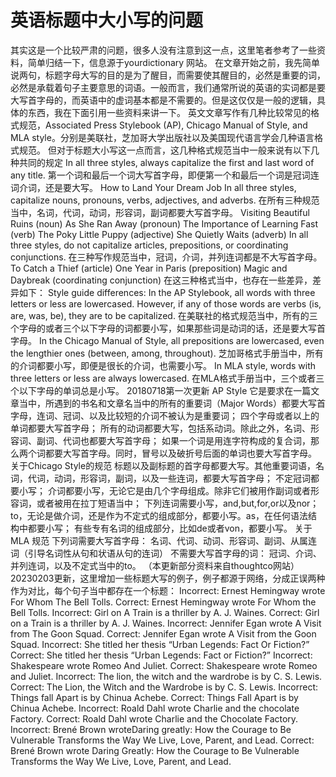 # 英语标题中大小写的问题

其实这是一个比较严肃的问题，很多人没有注意到这一点，这里笔者参考了一些资料，简单归结一下，信息源于yourdictionary 网站。
在文章开始之前，我先简单说两句，标题字母大写的目的是为了醒目，而需要使其醒目的，必然是重要的词，必然是承载着句子主要意思的词语。一般而言，我们通常所说的英语的实词都是要大写首字母的，而英语中的虚词基本都是不需要的。但是这仅仅是一般的逻辑，具体的东西，我在下面引用一些资料来讲一下。
英文文章写作有几种比较常见的格式规范，Associated Press Stylebook (AP), Chicago Manual of Style, and MLA style。分别是美联社，芝加哥大学出版社以及美国现代语言学会几种语言格式规范。
但对于标题大小写这一点而言，这几种格式规范当中一般来说有以下几种共同的规定
In all three styles, always capitalize the first and last word of any title.
第一个词和最后一个词大写首字母，即便第一个和最后一个词是冠词连词介词，还是要大写。
How to Land Your Dream Job
In all three styles, capitalize nouns, pronouns, verbs, adjectives, and adverbs.
在所有三种规范当中，名词，代词，动词，形容词，副词都要大写首字母。
Visiting Beautiful Ruins (noun)
As She Ran Away (pronoun)
The Importance of Learning Fast (verb)
The Poky Little Puppy (adjective)
She Quietly Waits (adverb)
In all three styles, do not capitalize articles, prepositions, or coordinating conjunctions.
在三种写作规范当中，冠词，介词，并列连词都是不大写首字母。
To Catch a Thief (article)
One Year in Paris (preposition)
Magic and Daybreak (coordinating conjunction)
在这三种格式当中，也存在一些差异，差异如下：
Style guide differences:
In the AP Stylebook, all words with three letters or less are lowercased. However, if any of those words are verbs (is, are, was, be), they are to be capitalized.
在美联社的格式规范当中，所有的三个字母的或者三个以下字母的词都要小写，如果那些词是动词的话，还是要大写首字母。
In the Chicago Manual of Style, all prepositions are lowercased, even the lengthier ones (between, among, throughout).
芝加哥格式手册当中，所有的介词都要小写，即便是很长的介词，也需要小写。
In MLA style, words with three letters or less are always lowercased.
在MLA格式手册当中，三个或者三个以下字母的单词总是小写。
20180718第一次更新
AP Style
它是要求在一篇文章当中，所遇到的书名和文章名当中的所有的重要词（Major Words）都要大写首字母，连词、冠词、以及比较短的介词不被认为是重要词；
四个字母或者以上的单词都要大写首字母；
所有的动词都要大写，包括系动词。除此之外，名词、形容词、副词、代词也都要大写首字母；
如果一个词是用连字符构成的复合词，那么两个词都要大写首字母。同时，冒号以及破折号后面的单词也要大写首字母。
关于Chicago Style的规范
标题以及副标题的首字母都要大写。其他重要词语，名词，代词，动词，形容词，副词，以及一些连词，都要大写首字母；
不定冠词都要小写；
介词都要小写，无论它是由几个字母组成。除非它们被用作副词或者形容词，或者被用在拉丁短语当中；
下列连词需要小写，and,but,for,or以及nor；
to，无论是做介词，还是作为不定式的组成部分，都要小写。as，在任何语法结构中都要小写；
有些专有名词的组成部分，比如de或者von，都要小写。
关于MLA 规范
下列词需要大写首字母：
名词、代词、动词、形容词、副词、从属连词（引导名词性从句和状语从句的连词）
不需要大写首字母的词：
冠词、介词、并列连词，以及不定式当中的to。
（本更新部分资料来自thoughtco网站）
20230203更新，这里增加一些标题大写的例子，例子都源于网络，分成正误两种作为对比，每个句子当中都存在一个标题：
Incorrect: Ernest Hemingway wrote For Whom The Bell Tolls.
Correct: Ernest Hemingway wrote For Whom the Bell Tolls.
Incorrect: Girl on A Train is a thriller by A. J. Waines.
Correct: Girl on a Train is a thriller by A. J. Waines.
Incorrect: Jennifer Egan wrote A Visit from The Goon Squad.
Correct: Jennifer Egan wrote A Visit from the Goon Squad.
Incorrect: She titled her thesis “Urban Legends: Fact Or Fiction?”
Correct: She titled her thesis “Urban Legends: Fact or Fiction?”
Incorrect: Shakespeare wrote Romeo And Juliet.
Correct: Shakespeare wrote Romeo and Juliet.
Incorrect: The lion, the witch and the wardrobe is by C. S. Lewis.
Correct: The Lion, the Witch and the Wardrobe is by C. S. Lewis.
Incorrect: Things fall Apart is by Chinua Achebe.
Correct: Things Fall Apart is by Chinua Achebe.
Incorrect: Roald Dahl wrote Charlie and the chocolate Factory.
Correct: Roald Dahl wrote Charlie and the Chocolate Factory.
Incorrect: Brené Brown wroteDaring greatly: How the Courage to Be Vulnerable Transforms the Way We Live, Love, Parent, and Lead.
Correct: Brené Brown wrote Daring Greatly: How the Courage to Be Vulnerable Transforms the Way We Live, Love, Parent, and Lead.
